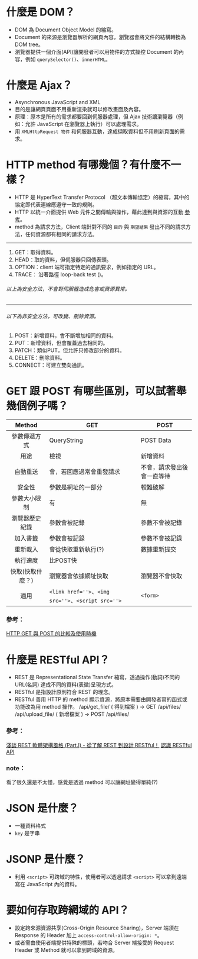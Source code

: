# 什麼是 DOM？
- DOM 為 Document Object Model 的縮寫。
- Document 的來源是瀏覽器解析的網頁內容，瀏覽器會將文件的結構轉換為 DOM tree。
- 瀏覽器提供一個介面(API)讓開發者可以用物件的方式操控 Document 的內容，例如 `querySelector()`、`innerHTML`。

# 什麼是 Ajax？
- Asynchronous JavaScript and XML
- 目的是讓網頁頁面不用重新渲染就可以修改畫面及內容。
- 原理：原本是所有的需求都要回到伺服器處理，但 Ajax 技術讓瀏覽器（例如：允許 JavaScript 在瀏覽器上執行）可以處理需求。
- 用 `XMLHttpRequest 物件` 和伺服器互動，達成擷取資料但不用刷新頁面的需求。

# HTTP method 有哪幾個？有什麼不一樣？
- HTTP 是 HyperText Transfer Protocol （超文本傳輸協定）的縮寫，其中的協定即代表連線應遵守一致的規則。
- HTTP 以統一介面提供 Web 元件之間傳輸與操作，藉此達到與資源的互動 [參考](https://notfalse.net/43/http-request-method)。
- method 為請求方法，Client 端針對不同的 `目的` 與 `期望結果` 發出不同的請求方法，任何資源都有相同的請求方法。
* * *
1. GET：取得資料。
2. HEAD：取的資料，但伺服器只回傳表頭。
3. OPTION：client 端可指定特定的通訊要求，例如指定的 URL。
4. TRACE： 沿著路徑 loop-back test ()。
###### 以上為安全方法，不會對伺服器造成危害或資源異常。
* * *
###### 以下為非安全方法，可改變、刪除資源。
1. POST：新增資料，會不斷增加相同的資料。
2. PUT：新增資料，但會覆蓋過去相同的。
7. PATCH：類似PUT，但允許只修改部分的資料。
8. DELETE：刪除資料。
9. CONNECT：可建立雙向通訊。

# GET 跟 POST 有哪些區別，可以試著舉幾個例子嗎？
|Method|GET|POST|
|:-----:|------|------|
參數傳遞方式|QueryString|POST Data|
用途|檢視|新增資料|
自動重送|會，若回應過常會重發請求|不會，請求發出後會一直等待|
安全性|參數是網址的一部分|較難破解|
參數大小限制|有|無|
瀏覽器歷史紀錄|參數會被記錄|參數不會被記錄|
加入書籤|參數會被記錄|參數不會被記錄|
重新載入|會從快取重新執行(?)|數據重新提交|
執行速度|比POST快
快取(快取什麼？)|瀏覽器會依據網址快取|瀏覽器不會快取|
適用|`<link href=''>`、`<img src=''>`、`<script src=''>`|`<form>`

### 參考：
[HTTP GET 與 POST 的比較及使用時機](https://jax-work-archive.blogspot.com/2014/02/http-get-post-compare-and-use-opportunity.html)

# 什麼是 RESTful API？
- REST 是 Representational State Transfer 縮寫，透過操作(動詞)不同的 URL(名詞) 達成不同的資料(表徵)呈現方式。
- RESTful 是指設計原則符合 REST 的理念。
- RESTful 善用 HTTP 的 method 顯示資源，將原本需要由開發者寫的函式或功能改為用 method 操作。
    /api/get_file/ ( 得到檔案 ) → GET /api/files/
    /api/upload_file/ ( 新增檔案 ) → POST /api/files/

### 參考：
[淺談 REST 軟體架構風格 (Part.I) - 從了解 REST 到設計 RESTful！](https://blog.toright.com/posts/725/representational-state-transfer-%E8%BB%9F%E9%AB%94%E6%9E%B6%E6%A7%8B%E9%A2%A8%E6%A0%BC%E4%BB%8B%E7%B4%B9-part-i-%E5%BE%9E%E4%BA%86%E8%A7%A3-rest-%E5%88%B0%E8%A8%AD%E8%A8%88-restful%EF%BC%81.html)
[認識 RESTful API](https://github.com/twtrubiks/django-rest-framework-tutorial/tree/master/RESTful-API-Tutorial)

### note：
看了很久還是不太懂，感覺是透過 method 可以讓網址變得單純(?)

# JSON 是什麼？
- 一種資料格式
- `key` 是字串

# JSONP 是什麼？
- 利用 `<script>` 可跨域的特性，使用者可以透過請求 `<script>` 可以拿到遠端寫在 JavaScript 內的資料。

# 要如何存取跨網域的 API？
- 設定跨來源資源共享(Cross-Origin Resource Sharing)，Server 端須在 Response 的 Header 加上 `access-control-allow-origin: *`。
- 或者需由使用者端提供特殊的標頭，若吻合 Server 端接受的 Request Header 或 Method 就可以拿到跨域的資源。
